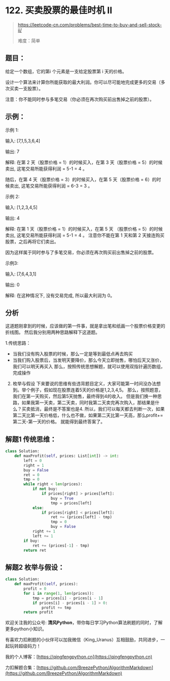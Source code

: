 # 122. 买卖股票的最佳时机 II
> https://leetcode-cn.com/problems/best-time-to-buy-and-sell-stock-ii/
> 
> 难度：简单

## 题目：

给定一个数组，它的第i 个元素是一支给定股票第 i 天的价格。

设计一个算法来计算你所能获取的最大利润。你可以尽可能地完成更多的交易（多次买卖一支股票）。

注意：你不能同时参与多笔交易（你必须在再次购买前出售掉之前的股票）。

## 示例：

示例 1:

输入: [7,1,5,3,6,4]

输出: 7

解释: 在第 2 天（股票价格 = 1）的时候买入，在第 3 天（股票价格 = 5）的时候卖出, 这笔交易所能获得利润 = 5-1 = 4 。

 随后，在第 4 天（股票价格 = 3）的时候买入，在第 5 天（股票价格 = 6）的时候卖出, 这笔交易所能获得利润 = 6-3 = 3 。

示例 2:

输入: [1,2,3,4,5]

输出: 4

解释: 在第 1 天（股票价格 = 1）的时候买入，在第 5 天 （股票价格 = 5）的时候卖出, 这笔交易所能获得利润 = 5-1 = 4 。
    注意你不能在第 1 天和第 2 天接连购买股票，之后再将它们卖出。

 因为这样属于同时参与了多笔交易，你必须在再次购买前出售掉之前的股票。

示例3:

输入: [7,6,4,3,1]

输出: 0

解释: 在这种情况下, 没有交易完成, 所以最大利润为 0。

## 分析

这道题刚拿到的时候，应该做的第一件事，就是拿出笔和纸画一个股票价格变更的折线图。
然后我分别用两种思路解释下这道题。

1.传统思路：
  - 当我们没有购入股票的时候，那么一定是等到最低点再去购买
  - 当我们购入股票后，当发明天要降价，那么今天立即抛售，哪怕后天又涨价，我们可以明天再买入
  那么，按照传统思想解题，就可以使用双指针遍历数组，完成操作
    
2. 枚举与假设
下来要说的思维有些违背题目定义，大家可能第一时间没办法想到。举个例子，假如现在股票连着5天的价格是1,2,3,4,5。
那么，按照题意，我们在第一天购买，然后第5天抛售，最终得到4的收入。
但是我们换一种思路，如果我第一天卖，第二天卖，同时我第二天卖完再次购入，那结果是什么？买卖抵消，最终是不答案也是4.
所以，我们可以每天都去判断一次，如果第二天比第一天价格低，什么也不做，如果第二天比第一天高，那么profit+=第二天-第一天的价格。
就能得到最终答案了。

## 解题1 传统思维：

```python
class Solution:
    def maxProfit(self, prices: List[int]) -> int:
        left = 0
        right = 1
        buy = False
        ret = 0
        tmp = 0
        while right < len(prices):
            if not buy:
                if prices[right] > prices[left]:
                    buy = True
                    tmp = prices[left]
            else:
                if prices[right] < prices[left]:
                    ret += (prices[left] - tmp)
                    tmp = 0
                    buy = False
            right += 1
            left += 1
        if buy:
            ret += (prices[-1] - tmp)
        return ret
```

## 解题2 枚举与假设：

```python
class Solution:
    def maxProfit(self, prices):
        profit = 0
        for i in range(1, len(prices)):
            tmp = prices[i] - prices[i - 1]
            if prices[i] - prices[i - 1] > 0:
                profit += tmp
        return profit
```

欢迎关注我的公众号: **清风Python**，带你每日学习Python算法刷题的同时，了解更多python小知识。

有喜欢力扣刷题的小伙伴可以加我微信（King_Uranus）互相鼓励，共同进步，一起玩转超级码力！

我的个人博客：[https://qingfengpython.cn](https://qingfengpython.cn)

力扣解题合集：[https://github.com/BreezePython/AlgorithmMarkdown](https://github.com/BreezePython/AlgorithmMarkdown)
